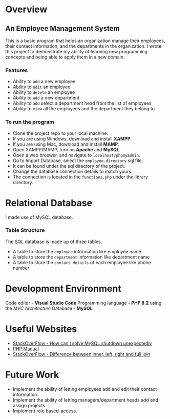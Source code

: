 # Overview

## An Employee Management System
This is a basic program that helps an organization manage their employees, their contact information, and the departments in the organization. I wrote this project to demonstrate my ability of learning new programming concepts and being able to apply them in a new domain.

### Features
- Ability to `add` a new employee
- Ability to `edit` an employee
- Ability to `delete` an employee
- Ability to `add` a new department
- Ability to `add` select a department head from the list of employees
- Ability to `view` all the employees and the department they belong to.

### To run the program
- Clone the project repo to your local machine.
- If you are using Windows, download and install **XAMPP**.
- If you are using Mac, download and install **MAMP**.
- Open XAMPP/MAMP, turn on **Apache** and **MySQL**.
- Open a web broswer, and navigate to `localhost/phpmyadmin`.
- Go to Import Database, select the `employee-directory` sql file.
- It can be found under the sql directory of the project.
- Change the database connection details to match yours.
- The connection is located in the `functions.php` under the library directory.

# Relational Database
I made use of MySQL database.

### Table Structure

The SQL database is made up of three tables. 
- A table to store the `employee` information like employee name
- A table to store the `department` information like department name
- A table to store the `contact details` of each employee like phone number
  
# Development Environment

Code editor - **Visual Studio Code**
Programming language - **PHP 8.2** using the *MVC Architecture*
Database - **MySQL**

# Useful Websites

- [StackOverFlow - How can I solve MySQL shutdown unexpectedly](https://stackoverflow.com/questions/18022809/how-can-i-solve-error-mysql-shutdown-unexpectedly)
- [PHP Manual](https://www.php.net/manual/en/index.php)
- [StackOverFlow - Difference between inner, left, right and full join](https://stackoverflow.com/questions/5706437/whats-the-difference-between-inner-join-left-join-right-join-and-full-join)

# Future Work

- Implement the ability of letting employees add and edit their contact information.
- Implement the ability of letting managers/department heads add and assign projects.
- Implement role based-access.
